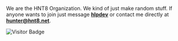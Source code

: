 We are the HNT8 Organization. We kind of just make random stuff. If anyone wants to join just message <b>[hlpdev](https://github.com/hlpdev)</b> or contact me directly at <b>hunter@hnt8.net</b>.

![Visitor Badge](https://visitor-badge.laobi.icu/badge?page_id=HNT8..github)
